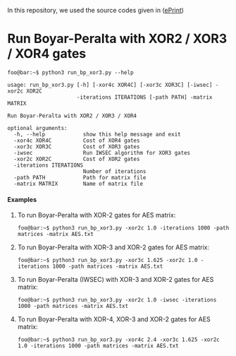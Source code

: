 In this repository, we used the source codes given in ([ePrint](https://eprint.iacr.org/2021/1400))



# Run Boyar-Peralta with XOR2 / XOR3 / XOR4 gates

```console
foo@bar:~$ python3 run_bp_xor3.py --help

usage: run_bp_xor3.py [-h] [-xor4c XOR4C] [-xor3c XOR3C] [-iwsec] -xor2c XOR2C
                      -iterations ITERATIONS [-path PATH] -matrix MATRIX

Run Boyar-Peralta with XOR2 / XOR3 / XOR4

optional arguments:
  -h, --help            show this help message and exit
  -xor4c XOR4C          Cost of XOR4 gates
  -xor3c XOR3C          Cost of XOR3 gates
  -iwsec                Run IWSEC algorithm for XOR3 gates
  -xor2c XOR2C          Cost of XOR2 gates
  -iterations ITERATIONS
                        Number of iterations
  -path PATH            Path for matrix file
  -matrix MATRIX        Name of matrix file
```

#### Examples
1. To run Boyar-Peralta with XOR-2 gates for AES matrix:
    ```console
    foo@bar:~$ python3 run_bp_xor3.py -xor2c 1.0 -iterations 1000 -path matrices -matrix AES.txt
    ```
2. To run Boyar-Peralta with XOR-3 and XOR-2 gates for AES matrix:
    ```console
    foo@bar:~$ python3 run_bp_xor3.py -xor3c 1.625 -xor2c 1.0 -iterations 1000 -path matrices -matrix AES.txt
    ```
3. To run Boyar-Peralta (IWSEC) with XOR-3 and XOR-2 gates for AES matrix:
    ```console
    foo@bar:~$ python3 run_bp_xor3.py -xor2c 1.0 -iwsec -iterations 1000 -path matrices -matrix AES.txt
    ```
4. To run Boyar-Peralta with XOR-4, XOR-3 and XOR-2 gates for AES matrix:
    ```console
    foo@bar:~$ python3 run_bp_xor3.py -xor4c 2.4 -xor3c 1.625 -xor2c 1.0 -iterations 1000 -path matrices -matrix AES.txt
    ```
